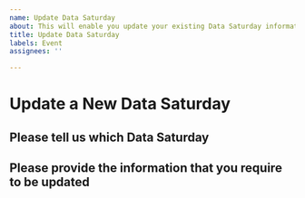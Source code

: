 ```yaml
---
name: Update Data Saturday
about: This will enable you update your existing Data Saturday information
title: Update Data Saturday
labels: Event
assignees: ''

---
```


#  Update a New Data Saturday

## Please tell us which Data Saturday

## Please provide the information that you require to be updated

